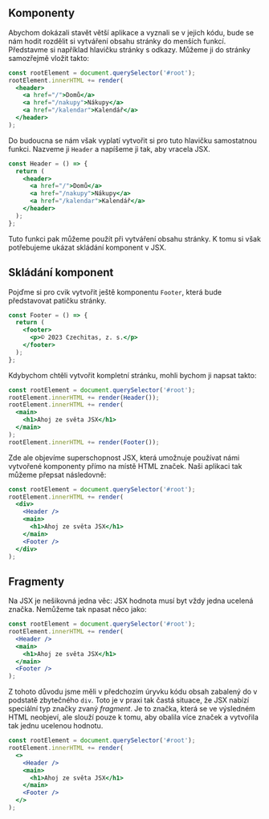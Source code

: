 ## Komponenty

Abychom dokázali stavět větší aplikace a vyznali se v jejich kódu, bude se nám hodit rozdělit si vytváření obsahu stránky do menších funkcí. Představme si například hlavičku stránky s odkazy. Můžeme ji do stránky samozřejmě vložit takto:

```jsx
const rootElement = document.querySelector('#root');
rootElement.innerHTML += render(
  <header>
    <a href="/">Domů</a>
    <a href="/nakupy">Nákupy</a>
    <a href="/kalendar">Kalendář</a>
  </header>
);
```

Do budoucna se nám však vyplatí vytvořit si pro tuto hlavičku samostatnou funkci. Nazveme ji `Header` a napíšeme ji tak, aby vracela JSX.

```jsx
const Header = () => {
  return (
    <header>
      <a href="/">Domů</a>
      <a href="/nakupy">Nákupy</a>
      <a href="/kalendar">Kalendář</a>
    </header>
  );
};
```

Tuto funkci pak můžeme použít při vytváření obsahu stránky. K tomu si však potřebujeme ukázat skládání komponent v JSX.

## Skládání komponent

Pojďme si pro cvik vytvořit ještě komponentu `Footer`, která bude představovat patičku stránky.

```jsx
const Footer = () => {
  return (
    <footer>
      <p>© 2023 Czechitas, z. s.</p>
    </footer>
  );
};
```

Kdybychom chtěli vytvořit kompletní stránku, mohli bychom ji napsat takto:

```jsx
const rootElement = document.querySelector('#root');
rootElement.innerHTML += render(Header());
rootElement.innerHTML += render(
  <main>
    <h1>Ahoj ze světa JSX</h1>
  </main>
);
rootElement.innerHTML += render(Footer());
```

Zde ale objevíme superschopnost JSX, která umožnuje používat námi vytvořené komponenty přímo na místě HTML značek. Naši aplikaci tak můžeme přepsat následovně:

```jsx
const rootElement = document.querySelector('#root');
rootElement.innerHTML += render(
  <div>
    <Header />
    <main>
      <h1>Ahoj ze světa JSX</h1>
    </main>
    <Footer />
  </div>
);
```

## Fragmenty

Na JSX je nešikovná jedna věc: JSX hodnota musí byt vždy jedna ucelená značka. Nemůžeme tak npasat něco jako:

```jsx
const rootElement = document.querySelector('#root');
rootElement.innerHTML += render(
  <Header />
  <main>
    <h1>Ahoj ze světa JSX</h1>
  </main>
  <Footer />
);
```

Z tohoto důvodu jsme měli v předchozím úryvku kódu obsah zabalený do v podstatě zbytečného `div`. Toto je v praxi tak častá situace, že JSX nabízí speciální typ značky zvaný _fragment_. Je to značka, která se ve výsledném HTML neobjeví, ale slouží pouze k tomu, aby obalila více značek a vytvořila tak jednu ucelenou hodnotu.

```jsx
const rootElement = document.querySelector('#root');
rootElement.innerHTML += render(
  <>
    <Header />
    <main>
      <h1>Ahoj ze světa JSX</h1>
    </main>
    <Footer />
  </>
);
```
